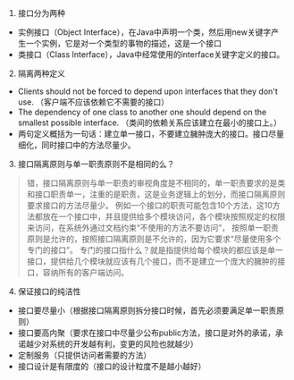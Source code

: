 1. 接口分为两种

- 实例接口（Object Interface），在Java中声明一个类，然后用new关键字产生一个实例，它是对一个类型的事物的描述，这是一个接口
- 类接口（Class Interface），Java中经常使用的interface关键字定义的接口。

2. 隔离两种定义

- Clients should not be forced to depend upon interfaces that they don't use. （客户端不应该依赖它不需要的接口）
- The dependency of one class to another one should depend on the smallest possible interface. （类间的依赖关系应该建立在最小的接口上。）
- 两句定义概括为一句话：建立单一接口，不要建立臃肿庞大的接口。接口尽量细化，同时接口中的方法尽量少。

3. 接口隔离原则与单一职责原则不是相同的么？

> 错，接口隔离原则与单一职责的审视角度是不相同的，单一职责要求的是类和接口职责单一，注重的是职责，这是业务逻辑上的划分，而接口隔离原则要求接口的方法尽量少。
> 例如一个接口的职责可能包含10个方法，这10方法都放在一个接口中，并且提供给多个模块访问，各个模块按照规定的权限来访问，在系统外通过文档约束“不使用的方法不要访问”，
> 按照单一职责原则是允许的，按照接口隔离原则是不允许的，因为它要求“尽量使用多个专门的接口”。
> 专门的接口指什么？就是指提供给每个模块的都应该是单一接口，提供给几个模块就应该有几个接口，而不是建立一个庞大的臃肿的接口，容纳所有的客户端访问。

4. 保证接口的纯洁性

- 接口要尽量小（根据接口隔离原则拆分接口时候，首先必须要满足单一职责原则）
- 接口要高内聚（要求在接口中尽量少公布public方法，接口是对外的承诺，承诺越少对系统的开发越有利，变更的风险也就越少）
- 定制服务（只提供访问者需要的方法）
- 接口设计是有限度的（接口的设计粒度不是越小越好）